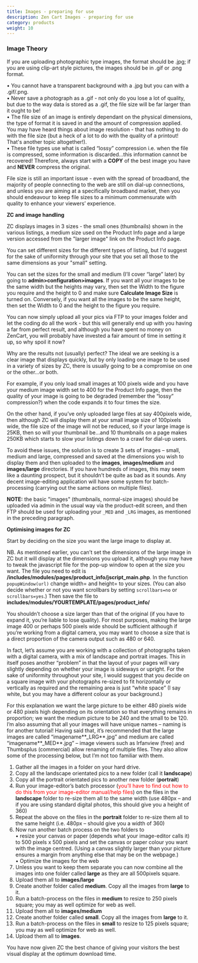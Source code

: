 ```yaml
---
title: Images - preparing for use
description: Zen Cart Images - preparing for use
category: products
weight: 10
---
```


### Image Theory 
If you are uploading photographic type images, the format should be .jpg; if you are using clip-art style pictures, the images should be in .gif or .png format.  

• You cannot have a transparent background with a .jpg but you can with a .gif/.png.  
• Never save a photograph as a .gif - not only do you lose a lot of quality, but due to the way data is stored as a .gif, the file size will be far larger than it ought to be!  
• The file size of an image is entirely dependant on the physical dimensions, the type of format it is saved in and the amount of compression applied. You may have heard things about image resolution - that has nothing to do with the file size (but a heck of a lot to do with the quality of a printout! That's another topic altogether!).  
• These file types use what is called “lossy” compression i.e. when the file is compressed, some information is discarded...this information cannot be recovered! Therefore, always start with a **COPY** of the best image you have and **NEVER** compress the original.  

File size is still an important issue - even with the spread of broadband, the majority of people connecting to the web are still on dial-up connections, and unless you are aiming at a specifically broadband market, then you should endeavour to keep file sizes to a minimum commensurate with quality to enhance your viewers’ experience.  

**ZC and image handling**  

ZC displays images in 3 sizes - the small ones (thumbnails) shown in the various listings, a medium size used on the Product Info page and a large version accessed from the "larger image" link on the Product Info page.  

You can set different sizes for the different types of listing, but I'd suggest for the sake of uniformity through your site that you set all those to the same dimensions as your "small" setting.  

You can set the sizes for the small and medium (I’ll cover “large” later) by going to **admin>configuration>images**. If you want all your images to be the same width but the heights may vary, then set the Width to the figure you require and the height to 0 and make sure **Calculate Image Size** is turned on. Conversely, if you want all the images to be the same height, then set the Width to 0 and the height to the figure you require.  

You can now simply upload all your pics via FTP to your images folder and let the coding do all the work - but this will generally end up with you having a far from perfect result, and although you have spent no money on ZenCart, you will probably have invested a fair amount of time in setting it up, so why spoil it now?  

Why are the results not (usually) perfect? The ideal we are seeking is a clear image that displays quickly, but by only loading one image to be used in a variety of sizes by ZC, there is usually going to be a compromise on one or the other…or both.  

For example, if you only load small images at 100 pixels wide and you have your medium image width set to 400 for the Product Info page, then the quality of your image is going to be degraded (remember the “lossy” compression?) when the code expands it to four times the size.  

On the other hand, if you’ve only uploaded large files at say 400pixels wide, then although ZC will display them at your small image size of 100pixels wide, the file size of the image will not be reduced, so if your large image is 25KB, then so will your thumbnail be…and 10 thumbnails on a page makes 250KB which starts to slow your listings down to a crawl for dial-up users.  

To avoid these issues, the solution is to create 3 sets of images – small, medium and large, compressed and saved at the dimensions you wish to display them and then uploaded to the **images**, **images/medium** and **images/large** directories. If you have hundreds of images, this may seem like a daunting prospect, but it shouldn’t be quite as bad as it sounds. Any decent image-editing application will have some system for batch-processing (carrying out the same actions on multiple files).  

**NOTE:** the basic "images" (thumbnails, normal-size images) should be uploaded via admin in the usual way via the product-edit screen, and then FTP should be used for uploading your `_MED` and `_LRG` images, as mentioned in the preceding paragraph.

**Optimising images for ZC**  

Start by deciding on the size you want the large image to display at.  

NB. As mentioned earlier, you can’t set the dimensions of the large image in ZC but it will display at the dimensions you upload it, although you may have to tweak the javascript file for the pop-up window to open at the size you want. The file you need to edit is **/includes/modules/pages/product_info/jscript_main.php**. In the function `popupWindow(url)` change width= and height= to your sizes. (You can also decide whether or not you want scrollbars by setting `scrollbars=no` or `scrollbars=yes`.) Then save the file to **includes/modules/YOURTEMPLATE/pages/product_info/**  

You shouldn’t choose a size larger than that of the original (if you have to expand it, you’re liable to lose quality). For most purposes, making the large image 400 or perhaps 500 pixels wide should be sufficient although if you’re working from a digital camera, you may want to choose a size that is a direct proportion of the camera output such as 480 or 640.  

In fact, let’s assume you are working with a collection of photographs taken with a digital camera, with a mix of landscape and portrait images. This in itself poses another “problem” in that the layout of your pages will vary slightly depending on whether your image is sideways or upright. For the sake of uniformity throughout your site, I would suggest that you decide on a square image with your photographs re-sized to fit horizontally or vertically as required and the remaining area is just “white space” (I say white, but you may have a different colour as your background.)  

For this explanation we want the large picture to be either 480 pixels wide or 480 pixels high depending on its orientation so that everything remains in proportion; we want the medium picture to be 240 and the small to be 120\. I’m also assuming that all your images will have unique names – naming is for another tutorial! Having said that, it’s recommended that the large images are called “imagename**_LRG**.jpg” and medium are called “imagename**_MED**.jpg” – image viewers such as Irfanview (free) and Thumbsplus (commercial) allow renaming of multiple files. They also allow some of the processing below, but I’m not too familiar with them.  

1. Gather all the images in a folder on your hard drive.  
2. Copy all the landscape orientated pics to a new folder (call it **landscape**)  
3. Copy all the portrait orientated pics to another new folder (**portrait**)  
4. Run your image-editor’s batch processor (<font color="red">you’ll have to find out how to do this from your image-editor manual/help files</font>) on the files in the **landscape** folder to re-size them all to the same width (use 480px – and if you are using standard digital photos, this should give you a height of 360)  
5. Repeat the above on the files in the **portrait** folder to re-size them all to the same height (i.e. 480px – should give you a width of 360)  
6. Now run another batch process on the two folders to  
• resize your canvas or paper (depends what your image-editor calls it) to 500 pixels x 500 pixels and set the canvas or paper colour you want with the image centred. (Using a canvas slightly larger than your picture ensures a margin from anything else that may be on the webpage.)  
• Optimize the images for the web  
7. Unless you want to keep them separate you can now combine all the images into one folder called **large** as they are all 500pixels square.  
8. Upload them all to **images/large**  
9. Create another folder called **medium**. Copy all the images from **large** to it.  
10. Run a batch-process on the files in **medium** to resize to 250 pixels square; you may as well optimize for web as well.  
11. Upload them all to **images/medium**  
12. Create another folder called **small**. Copy all the images from **large** to it.  
13. Run a batch-process on the files in **small** to resize to 125 pixels square; you may as well optimize for web as well.  
14. Upload them all to **images**.  

You have now given ZC the best chance of giving your visitors the best visual display at the optimum download time.
